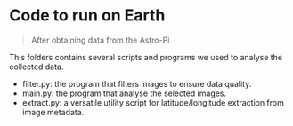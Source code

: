 # Code to run on Earth
> After obtaining data from the Astro-Pi

This folders contains several scripts and programs we used to analyse the collected data.
- filter.py: the program that filters images to ensure data quality.
- main.py: the program that analyse the selected images.
- extract.py: a versatile utility script for latitude/longitude extraction from image metadata.
